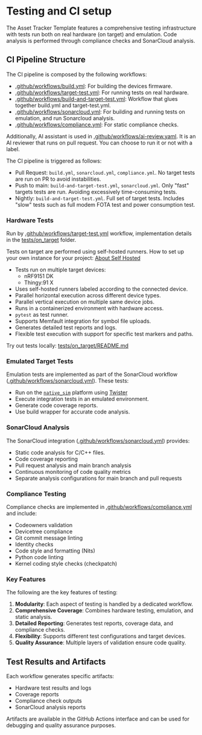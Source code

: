 # Testing and CI setup

The Asset Tracker Template features a comprehensive testing infrastructure with tests run both on real hardware (on target) and emulation.
Code analysis is performed through compliance checks and SonarCloud analysis.

## CI Pipeline Structure

The CI pipeline is composed by the following workflows:
- [.github/workflows/build.yml](https://github.com/nrfconnect/Asset-Tracker-Template/blob/main/.github/workflows/build.yml): For building the devices firmware.
- [.github/workflows/target-test.yml](https://github.com/nrfconnect/Asset-Tracker-Template/blob/main/.github/workflows/target-test.yml): For running tests on real hardware.
- [.github/workflows/build-and-target-test.yml](https://github.com/nrfconnect/Asset-Tracker-Template/blob/main/.github/workflows/build-and-target-test.yml): Workflow that glues together build.yml and target-test.yml.
- [.github/workflows/sonarcloud.yml](https://github.com/nrfconnect/Asset-Tracker-Template/blob/main/.github/workflows/sonarcloud.yml): For building and running tests on emulation, and run Sonarcloud analysis.
- [.github/workflows/compliance.yml](https://github.com/nrfconnect/Asset-Tracker-Template/blob/main/.github/workflows/compliance.yml): For static compliance checks.

Additionally, AI assistant is used in [.github/workflows/ai-review.yaml](https://github.com/nrfconnect/Asset-Tracker-Template/blob/main/.github/workflows/ai-review.yaml). It is an AI reviewer that runs on pull request.
You can choose to run it or not with a label.

The CI pipeline is triggered as follows:

- Pull Request: `build.yml`, `sonarcloud.yml`, `compliance.yml`. No target tests are run on PR to avoid instabilities.
- Push to main: `build-and-target-test.yml`, `sonarcloud.yml`. Only "fast" targets tests are run. Avoiding excessively time-consuming tests.
- Nightly: `build-and-target-test.yml`. Full set of target tests. Includes "slow" tests such as full modem FOTA test and power consumption test.

### Hardware Tests

Run by [.github/workflows/target-test.yml](https://github.com/nrfconnect/Asset-Tracker-Template/blob/main/.github/workflows/target-test.yml) workflow, implementation details in the [tests/on_target](https://github.com/nrfconnect/Asset-Tracker-Template/tree/main/tests/on_target) folder.

Tests on target are performed using self-hosted runners. How to set up your own instance for your project: [About Self Hosted](https://docs.github.com/en/actions/hosting-your-own-runners/managing-self-hosted-runners/about-self-hosted-runners)

- Tests run on multiple target devices:
    - nRF9151 DK
    - Thingy:91 X
- Uses self-hosted runners labeled according to the connected device.
- Parallel horizontal execution across different device types.
- Parallel vertical execution on multiple same device jobs.
- Runs in a containerized environment with hardware access.
- `pytest` as test runner.
- Supports Memfault integration for symbol file uploads.
- Generates detailed test reports and logs.
- Flexible test execution with support for specific test markers and paths.

Try out tests locally: [tests/on_target/README.md](https://github.com/nrfconnect/Asset-Tracker-Template/blob/main/tests/on_target/README.md)

### Emulated Target Tests

Emulation tests are implemented as part of the SonarCloud workflow ([.github/workflows/sonarcloud.yml](https://github.com/nrfconnect/Asset-Tracker-Template/blob/main/.github/workflows/sonarcloud.yml)). These tests:

- Run on the [`native_sim`](https://docs.nordicsemi.com/bundle/ncs-3.0.1/page/zephyr/boards/native/native_sim/doc/index.html) platform using [Twister](https://docs.nordicsemi.com/bundle/ncs-3.0.1/page/zephyr/develop/test/twister.html)
- Execute integration tests in an emulated environment.
- Generate code coverage reports.
- Use build wrapper for accurate code analysis.

### SonarCloud Analysis

The SonarCloud integration ([.github/workflows/sonarcloud.yml](https://github.com/nrfconnect/Asset-Tracker-Template/blob/main/.github/workflows/sonarcloud.yml)) provides:

- Static code analysis for C/C++ files.
- Code coverage reporting
- Pull request analysis and main branch analysis
- Continuous monitoring of code quality metrics
- Separate analysis configurations for main branch and pull requests

### Compliance Testing

Compliance checks are implemented in [.github/workflows/compliance.yml](https://github.com/nrfconnect/Asset-Tracker-Template/blob/main/.github/workflows/compliance.yml) and include:

- Codeowners validation
- Devicetree compliance
- Git commit message linting
- Identity checks
- Code style and formatting (Nits)
- Python code linting
- Kernel coding style checks (checkpatch)

### Key Features

The following are the key features of testing:

1. **Modularity**: Each aspect of testing is handled by a dedicated workflow.
2. **Comprehensive Coverage**: Combines hardware testing, emulation, and static analysis.
3. **Detailed Reporting**: Generates test reports, coverage data, and compliance checks.
4. **Flexibility**: Supports different test configurations and target devices.
5. **Quality Assurance**: Multiple layers of validation ensure code quality.

## Test Results and Artifacts

Each workflow generates specific artifacts:

- Hardware test results and logs
- Coverage reports
- Compliance check outputs
- SonarCloud analysis reports

Artifacts are available in the GitHub Actions interface and can be used for debugging and quality assurance purposes.

